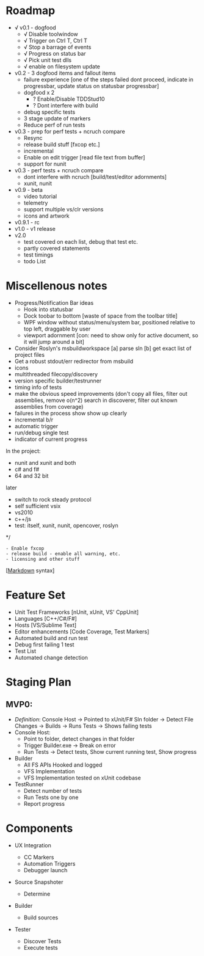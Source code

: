 ﻿# Roadmap

  - √ v0.1 - dogfood
    - √ Disable toolwindow
    - √ Trigger on Ctrl T, Ctrl T
    - √ Stop a barrage of events
    - √ Progress on status bar
    - √ Pick unit test dlls
    - √ enable on filesystem update
  - v0.2 - 3 dogfood items and fallout items
    - failure experience [one of the steps failed dont proceed, indicate in progressbar, update status on statusbar progressbar]
    - dogfood x 2
      - ? Enable/Disable TDDStud10
      - ? Dont interfere with build
    - debug specific tests
    - 3 stage update of markers
    - Reduce perf of run tests
  - v0.3 - prep for perf tests + ncruch compare
    - Resync
    - release build stuff [fxcop etc.]
    - incremental
    - Enable on edit trigger [read file text from buffer]
    - support for nunit
  - v0.3 - perf tests + ncruch compare
    - dont interfere with ncruch [build/test/editor adornments]
    - xunit, nunit
  - v0.9 - beta
    - video tutorial
    - telemetry
    - support multiple vs/clr versions
    - icons and artwork
  - v0.9.1 - rc
  - v1.0 - v1 release
  - v2.0
    - test covered on each list, debug that test etc.
    - partly covered statements
    - test timings
    - todo List


# Miscellenous notes

  - Progress/Notification Bar ideas
    - Hook into statusbar
    - Dock toobar to bottom [waste of space from the toolbar title]
    - WPF window without status/menu/system bar, positioned relative to top left, draggable by user
    - viewport adornment [con: need to show only for active document, so it will jump around a bit]
  - Consider Roslyn's msbuildworkspace [a] parse sln [b] get exact list of project files
  - Get a robust stdout/err redirector from msbuild
  - icons
  - multithreaded filecopy/discovery
  - version specific builder/testrunner
  - timing info of tests
  - make the obvious speed improvements (don't copy all files, filter out assemblies, remove o(n^2) search in discoverer, filter out known assemblies from coverage)
  - failures in the process show show up clearly 
  - incremental b/r  
  - automatic trigger
  - run/debug single test
  - indicator of current progress

  In the project:
  - nunit and xunit and both
  - c# and f#
  - 64 and 32 bit

  later 
  - switch to rock steady protocol
  - self sufficient vsix
  - vs2010
  - c++/js
  - test: itself, xunit, nunit, opencover, roslyn

   */

    - Enable fxcop
    - release build - enable all warning, etc.
    - licensing and other stuff


  [[Markdown](http://daringfireball.net/projects/markdown/) syntax]

  # Feature Set #
  - Unit Test Frameworks [nUnit, xUnit, VS' CppUnit] 
  - Languages [C++/C#/F#] 
  - Hosts [VS/Sublime Text] 
  - Editor enhancements [Code Coverage, Test Markers] 
  - Automated build and run test 
  - Debug first failing 1 test 
  - Test List 
  - Automated change detection

  # Staging Plan #
  ## MVP0: ##
  - *Definition*: Console Host -> Pointed to xUnit/F# Sln folder -> Detect File Changes -> Builds -> Runs Tests -> Shows failing tests 
  - Console Host:
      - Point to folder, detect changes in that folder
      - Trigger Builder.exe -> Break on error
      - Run Tests -> Detect tests, Show current running test, Show progress 
  - Builder
      - All FS APIs Hooked and logged
      - VFS Implementation
      - VFS Implementation tested on xUnit codebase
  - TestRunner 
      - Detect number of tests
      - Run Tests one by one
      - Report progress

  # Components #
  - UX Integration 
      - CC Markers 
      - Automation Triggers 
      - Debugger launch 
 
  - Source Snapshoter 
      - Determine  
 
  - Builder 
      - Build sources 
 
  - Tester 
      - Discover Tests 
      - Execute tests 
